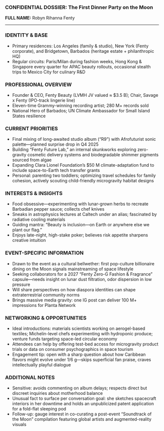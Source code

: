 ### CONFIDENTIAL DOSSIER: The First Dinner Party on the Moon

**FULL NAME:** Robyn Rihanna Fenty

---
### IDENTITY & BASE
- Primary residences: Los Angeles (family & studio), New York (Fenty corporate), and Bridgetown, Barbados (heritage estate + philanthropic HQ)
- Regular circuits: Paris/Milan during fashion weeks, Hong Kong & Singapore every quarter for APAC beauty rollouts, occasional stealth trips to Mexico City for culinary R&D

### PROFESSIONAL OVERVIEW
- Founder & CEO, Fenty Beauty (LVMH JV valued ≈ $3.5 B); Chair, Savage x Fenty (IPO-track lingerie line)
- Eleven-time Grammy-winning recording artist; 280 M+ records sold
- National Hero of Barbados; UN Climate Ambassador for Small Island States resilience

### CURRENT PRIORITIES
- Final mixing of long-awaited studio album (“R9”) with Afrofuturist sonic palette—planned surprise drop in Q4 2025
- Building “Fenty Future Lab,” an internal skunkworks exploring zero-gravity cosmetic delivery systems and biodegradable shimmer pigments sourced from algae
- Expanding Clara Lionel Foundation’s $50 M climate-adaptation fund to include space-to-Earth tech transfer grants
- Personal: parenting two toddlers; optimizing travel schedules for family cohesion, actively scouting child-friendly microgravity habitat designs

### INTERESTS & INSIGHTS
- Food obsessive—experimenting with lunar-grown herbs to recreate Barbadian pepper sauce; collects chef knives
- Sneaks in astrophysics lectures at Caltech under an alias; fascinated by radiative cooling materials
- Guiding mantra: “Beauty is inclusion—on Earth or anywhere else we plant our flag.”
- Enjoys late-night, high-stake poker; believes risk appetite sharpens creative intuition

### EVENT-SPECIFIC INFORMATION
- Drawn to the event as a cultural bellwether: first pop-culture billionaire dining on the Moon signals mainstreaming of space lifestyle
- Seeking collaborators for a 2027 “Fenty Zero-G Fashion & Fragrance” capsule—needs insight on lunar dust filtration, odor dispersion in low pressure
- Will share perspectives on how diaspora identities can shape extraterrestrial community norms
- Brings massive media gravity: one IG post can deliver 100 M+ impressions for Planta Network

### NETWORKING & OPPORTUNITIES
- Ideal introductions: materials scientists working on aerogel-based textiles; Michelin-level chefs experimenting with hydroponic produce; venture funds targeting space-led circular economy
- Attendees can help by offering test-bed access for microgravity product trials or data on consumer psychographics in space tourism
- Engagement tip: open with a sharp question about how Caribbean flavors might evolve under 1/6 g—skips superficial fan praise, craves intellectually playful dialogue

### ADDITIONAL NOTES
- Sensitive: avoids commenting on album delays; respects direct but discreet inquiries about motherhood balance
- Unusual fact to surface per conversation goal: she sketches spacecraft interiors in her downtime and holds an unpublicized patent application for a fold-flat sleeping pod
- Follow-up: gauge interest in co-curating a post-event “Soundtrack of the Moon” compilation featuring global artists and augmented-reality visuals